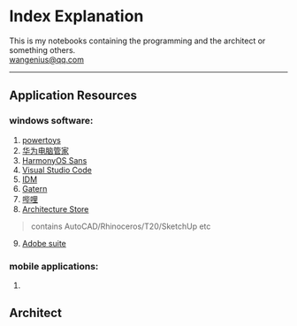 # Index Explanation

This is my notebooks containing the programming and the architect or something others.  
<wangenius@qq.com>
***

## Application Resources

### windows software:
1. [powertoys](https://docs.microsoft.com/en-us/windows/powertoys/)
2. [华为电脑管家](https://www.xinqingzhushou.top/)
3. [HarmonyOS Sans](https://developer.harmonyos.com/cn/docs/design/des-guides/font-0000001157868583)
4. [Visual Studio Code](https://code.visualstudio.com)
5. [IDM](https://www.crackingcity.com/idm-crack/)  
6. [Gatern](https://gatern.com/)
7. [哔哩](https://github.com/Richasy/Bili.Uwp)
8. [Architecture Store](https://pan.baidu.com/disk/main?from=homeFlow#/index?category=all)  
> contains AutoCAD/Rhinoceros/T20/SketchUp etc

9. [Adobe suite](https://pan.baidu.com/s/1cv6mg9ycFSinHnPoOzCgrA?pwd=3jek)



### mobile applications:
1. 


## Architect
